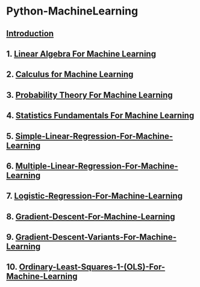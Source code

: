 # Python-MachineLearning

## [Introduction](https://github.com/mohammad-reza-omrani/Python-MachineLearning/tree/Introduction?tab=readme-ov-file)
## 1. [Linear Algebra For Machine Learning](https://github.com/mohammad-reza-omrani/Python-MachineLearning/tree/1.-Linear-Algebra-For-Machine-Learning?tab=readme-ov-file)
## 2. [Calculus for Machine Learning](https://github.com/mohammad-reza-omrani/Python-MachineLearning/tree/2.-Calculus-for-Machine-Learning?tab=readme-ov-file)
## 3. [Probability Theory For Machine Learning](https://github.com/mohammad-reza-omrani/Python-MachineLearning/tree/3.-Probability-Theory-For-Machine-Learning)
## 4. [Statistics Fundamentals For Machine Learning](https://github.com/mohammad-reza-omrani/Python-MachineLearning/tree/4.-Statistics-Fundamentals-For-Machine-Learning)
## 5. [Simple-Linear-Regression-For-Machine-Learning](https://github.com/mohammad-reza-omrani/Python-MachineLearning/tree/5.-Simple-Linear-Regression-For-Machine-Learning)
## 6. [Multiple-Linear-Regression-For-Machine-Learning](https://github.com/mohammad-reza-omrani/Python-MachineLearning/tree/6.-Multiple-Linear-Regression-For-Machine-Learning)
## 7. [Logistic-Regression-For-Machine-Learning](https://github.com/mohammad-reza-omrani/Python-MachineLearning/tree/7.-Logistic-Regression-For-Machine-Learning)
## 8. [Gradient-Descent-For-Machine-Learning](https://github.com/mohammad-reza-omrani/Python-MachineLearning/tree/8.-Gradient-Descent-For-Machine-Learning)
## 9. [Gradient-Descent-Variants-For-Machine-Learning](https://github.com/mohammad-reza-omrani/Python-MachineLearning/tree/9.-Gradient-Descent-Variants-For-Machine-Learning)
## 10. [Ordinary-Least-Squares-1-(OLS)-For-Machine-Learning](https://github.com/mohammad-reza-omrani/Python-MachineLearning/tree/10.-Ordinary-Least-Squares-1-(OLS)-For-Machine-Learning)


